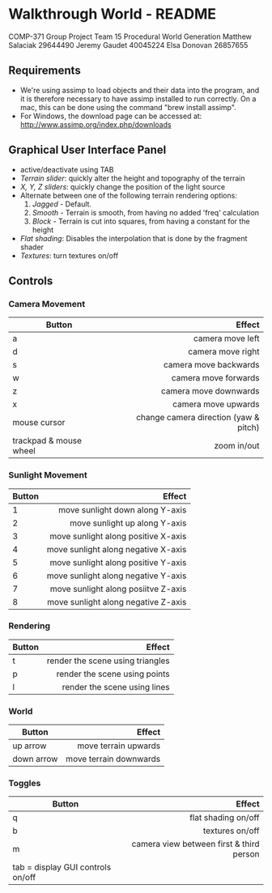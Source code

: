 # Walkthrough World - README

COMP-371 Group Project Team 15
Procedural World Generation
Matthew Salaciak 29644490
Jeremy Gaudet 40045224
Elsa Donovan 26857655

## Requirements

* We're using assimp to load objects and their data into the program, and it is therefore necessary to have assimp installed to run correctly. On a mac, this can be done using the command "brew install assimp".
* For Windows, the download page can be accessed at: http://www.assimp.org/index.php/downloads

## Graphical User Interface Panel

* active/deactivate using TAB
* *Terrain slider*: quickly alter the height and topography of the terrain
* *X, Y, Z sliders*: quickly change the position of the light source
* Alternate between one of the following terrain rendering options:
    1. *Jagged* - Default.
    2. *Smooth* - Terrain is smooth, from having no added 'freq' calculation
    3. *Block* - Terrain is cut into squares, from having a constant for the height
* *Flat shading*: Disables the interpolation that is done by the fragment shader
* *Textures*: turn textures on/off

## Controls

### Camera Movement
| Button | Effect |
| -------- | -----: |
| a     |       camera move left |
| d     |       camera move right |
| s     |       camera move backwards |
| w    |        camera move forwards |
| z     |       camera move downwards |
| x     | camera move upwards |
| mouse cursor | change camera direction (yaw & pitch) |
| trackpad & mouse wheel | zoom in/out |

### Sunlight Movement
| Button | Effect |
| -------- | -----: |
| 1 | move sunlight down along Y-axis |
| 2 | move sunlight up along Y-axis |
| 3 | move sunlight along positive X-axis |
| 4 | move sunlight along negative X-axis |
| 5 | move sunlight along positive Y-axis |
| 6 | move sunlight along negative Y-axis |
| 7 | move sunlight along posiitve Z-axis |
| 8 | move sunlight along negative Z-axis |

### Rendering
| Button | Effect |
| -------- | -----: |
| t | render the scene using triangles |
| p | render the scene using points |
| l | render the scene using lines |

### World
| Button | Effect |
| -------- | -----: |
| up arrow | move terrain upwards |
| down arrow | move terrain downwards |

### Toggles
| Button | Effect |
| -------- | -----: |
| q | flat shading on/off |
| b | textures on/off |
| m | camera view between first & third person |
| tab = display GUI controls on/off |

